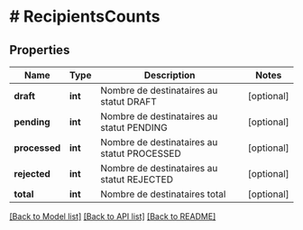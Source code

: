 # # RecipientsCounts

## Properties

Name | Type | Description | Notes
------------ | ------------- | ------------- | -------------
**draft** | **int** | Nombre de destinataires au statut DRAFT | [optional]
**pending** | **int** | Nombre de destinataires au statut PENDING | [optional]
**processed** | **int** | Nombre de destinataires au statut PROCESSED | [optional]
**rejected** | **int** | Nombre de destinataires au statut REJECTED | [optional]
**total** | **int** | Nombre de destinataires total | [optional]

[[Back to Model list]](../../README.md#models) [[Back to API list]](../../README.md#endpoints) [[Back to README]](../../README.md)
